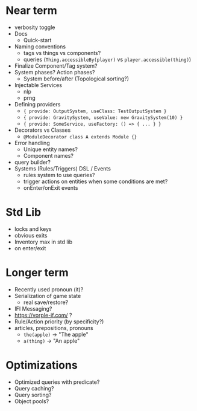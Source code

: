 # Near term

- verbosity toggle
- Docs
  - Quick-start
- Naming conventions
  - tags vs things vs components?
  - queries (`Thing.accessibleBy(player)` vs `player.accessible(thing)`)
- Finalize Component/Tag system?
- System phases? Action phases?
  - System before/after (Topological sorting?)
- Injectable Services
  - nlp
  - prng
- Defining providers
  - `{ provide: OutputSystem, useClass: TestOutputSystem }`
  - `{ provide: GravitySystem, useValue: new GravitySystem(10) }`
  - `{ provide: SomeService, useFactory: () => { ... } }`
- Decorators vs Classes
  - `@ModuleDecorator class A extends Module {}`
- Error handling
  - Unique entity names?
  - Component names?
- query builder?
- Systems (Rules/Triggers) DSL / Events
  - rules system to use queries?
  - trigger actions on entities when some conditions are met?
  - onEnter/onExit events

# Std Lib

- locks and keys
- obvious exits
- Inventory max in std lib
- on enter/exit

# Longer term

- Recently used pronoun (it)?
- Serialization of game state
  - real save/restore?
- IFI Messaging?
- https://vorple-if.com/ ?
- Rule/Action priority (by specificity?)
- articles, prepositions, pronouns
  - `the(apple)` -> "The apple"
  - `a(thing)` -> "An apple"

# Optimizations

- Optimized queries with predicate?
- Query caching?
- Query sorting?
- Object pools?
